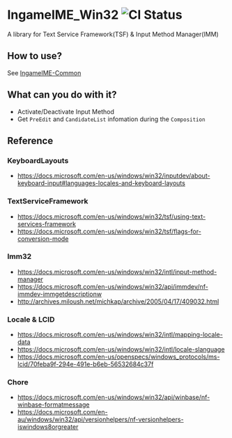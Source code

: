 # IngameIME_Win32 ![CI Status](https://github.com/Windmill-City/IngameIME_Win32/actions/workflows/CI.yaml/badge.svg)

A library for Text Service Framework(TSF) & Input Method Manager(IMM)

## How to use?

See [IngameIME-Common](https://github.com/Windmill-City/IngameIME-Common)

## What can you do with it?

* Activate/Deactivate Input Method
* Get `PreEdit` and `CandidateList` infomation during the `Composition`

## Reference

### KeyboardLayouts

* <https://docs.microsoft.com/en-us/windows/win32/inputdev/about-keyboard-input#languages-locales-and-keyboard-layouts>

### TextServiceFramework

* <https://docs.microsoft.com/en-us/windows/win32/tsf/using-text-services-framework>
* <https://docs.microsoft.com/en-us/windows/win32/tsf/flags-for-conversion-mode>

### Imm32

* <https://docs.microsoft.com/en-us/windows/win32/intl/input-method-manager>
* <https://docs.microsoft.com/en-us/windows/win32/api/immdev/nf-immdev-immgetdescriptionw>
* <http://archives.miloush.net/michkap/archive/2005/04/17/409032.html>

### Locale & LCID

* <https://docs.microsoft.com/en-us/windows/win32/intl/mapping-locale-data>
* <https://docs.microsoft.com/en-us/windows/win32/intl/locale-slanguage>
* <https://docs.microsoft.com/en-us/openspecs/windows_protocols/ms-lcid/70feba9f-294e-491e-b6eb-56532684c37f>

### Chore

* <https://docs.microsoft.com/en-us/windows/win32/api/winbase/nf-winbase-formatmessage>
* <https://docs.microsoft.com/en-au/windows/win32/api/versionhelpers/nf-versionhelpers-iswindows8orgreater>
